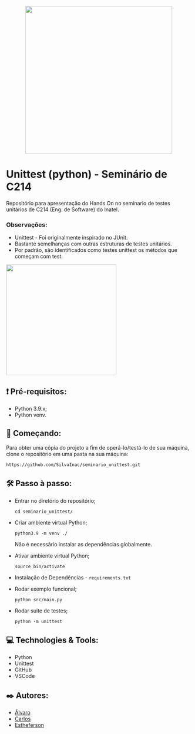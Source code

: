 <div align="center">
<img src="https://user-images.githubusercontent.com/112650257/195737127-2c8c042a-6f7e-40e6-a590-f63d0dabc38b.PNG" width="400px" />
</div>

# Unittest (python) - Seminário de C214
Repositório para apresentação do Hands On no seminario de testes unitários de C214 (Eng. de Software) do Inatel.

### Observações:
  - Unittest - Foi originalmente inspirado no JUnit.
  - Bastante semelhanças com outras estruturas de testes unitários.
  - Por padrão, são identificados como testes unittest os métodos que começam com test.

<img src="https://user-images.githubusercontent.com/112650257/195760950-e106269c-9d73-44cb-95e1-6ed1253f4537.PNG" width="300px" />
</div>

## ❗ Pré-requisitos:
- Python 3.9.x;
- Python venv.

## 🔧 Começando:
Para obter uma cópia do projeto a fim de operá-lo/testá-lo de sua máquina, clone o repositório em uma pasta na sua máquina:
```
https://github.com/SilvaInac/seminario_unittest.git
```

## 🛠️ Passo à passo:
- Entrar no diretório do repositório;
  ```
  cd seminario_unittest/
  ```

- Criar ambiente virtual Python;
  ```
  python3.9 -m venv ./
  ```
  Não é necessário instalar as dependências globalmente.

- Ativar ambiente virtual Python;
  ```
  source bin/activate
  ```
  
- Instalação de Dependências -
  `requirements.txt`
  
- Rodar exemplo funcional;
  ```
  python src/main.py
  ```

- Rodar suite de testes;
  ```
  python -m unittest
  ```
  
## 💻 Technologies & Tools:
 - Python
 - Unittest
 - GitHub
 - VSCode
  
## ✒️ Autores:
- [Álvaro](https://github.com/alvaromfcunha)
- [Carlos](https://github.com/SilvaInac)
- [Estheferson](https://github.com/Estheferson)
